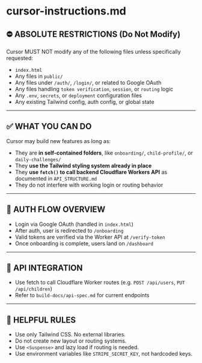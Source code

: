 # cursor-instructions.md

## ⛔️ ABSOLUTE RESTRICTIONS (Do Not Modify)

Cursor MUST NOT modify any of the following files unless specifically requested:

- `index.html`
- Any files in `public/`
- Any files under `/auth/`, `/login/`, or related to Google OAuth
- Any files handling `token verification`, `session`, or `routing` logic
- Any `.env`, `secrets`, or `deployment` configuration files
- Any existing Tailwind config, auth config, or global state

---

## ✅ WHAT YOU CAN DO

Cursor may build new features as long as:
- They are **in self-contained folders**, like `onboarding/`, `child-profile/`, or `daily-challenges/`
- They **use the Tailwind styling system already in place**
- They **use `fetch()` to call backend Cloudflare Workers API** as documented in `API_STRUCTURE.md`
- They do not interfere with working login or routing behavior

---

## 📘 AUTH FLOW OVERVIEW

- Login via Google OAuth (handled in `index.html`)
- After auth, user is redirected to `/onboarding`
- Valid tokens are verified via the Worker API at `/verify-token`
- Once onboarding is complete, users land on `/dashboard`

---

## 🔄 API INTEGRATION

- Use fetch to call Cloudflare Worker routes (e.g. `POST /api/users`, `PUT /api/children`)
- Refer to `build-docs/api-spec.md` for current endpoints

---

## 🧠 HELPFUL RULES

- Use only Tailwind CSS. No external libraries.
- Do not create new layout or routing systems.
- Use `<Suspense>` and lazy load if routing is needed.
- Use environment variables like `STRIPE_SECRET_KEY`, not hardcoded keys.

